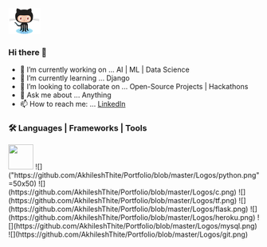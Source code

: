 ![](https://github.com/AkhileshThite/Portfolio/blob/master/Logos/octocat.png)
### Hi there 👋

- 🔭 I’m currently working on ... AI | ML | Data Science
- 🌱 I’m currently learning ... Django
- 🔗 I’m looking to collaborate on ... Open-Source Projects | Hackathons
- 💬 Ask me about ... Anything
- 📫 How to reach me: ... [LinkedIn](https://www.linkedin.com/in/akhileshthite/)

### 🛠️ Languages | Frameworks | Tools
<img src="https://github.com/favicon.ico" width="50" height="50">
![]("https://github.com/AkhileshThite/Portfolio/blob/master/Logos/python.png" =50x50)
![](https://github.com/AkhileshThite/Portfolio/blob/master/Logos/c.png)
![](https://github.com/AkhileshThite/Portfolio/blob/master/Logos/tf.png)
![](https://github.com/AkhileshThite/Portfolio/blob/master/Logos/flask.png)
![](https://github.com/AkhileshThite/Portfolio/blob/master/Logos/heroku.png)
![](https://github.com/AkhileshThite/Portfolio/blob/master/Logos/mysql.png)
![](https://github.com/AkhileshThite/Portfolio/blob/master/Logos/git.png)



